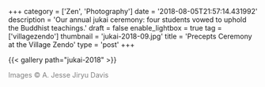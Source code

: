 +++
category = ['Zen', 'Photography']
date = '2018-08-05T21:57:14.431992'
description = 'Our annual jukai ceremony: four students vowed to uphold the Buddhist teachings.'
draft = false
enable_lightbox = true
tag = ['villagezendo']
thumbnail = 'jukai-2018-09.jpg'
title = 'Precepts Ceremony at the Village Zendo'
type = 'post'
+++

{{< gallery path="jukai-2018" >}}

<span style="color: gray">Images &copy; A. Jesse Jiryu Davis</span>
